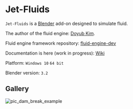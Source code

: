 # Jet-Fluids

`Jet-Fluids` is a [Blender](https://www.blender.org/) add-on designed to simulate fluid.

The author of the fluid engine: [Doyub Kim](https://github.com/doyubkim).

Fluid engine framework repository: [fluid-engine-dev](https://github.com/doyubkim/fluid-engine-dev)

Documentation is here (work in progress): [Wiki](https://github.com/PavelBlend/blender_jet_fluids_addon/wiki)

Platform: `Windows 10` `64 bit`

Blender version: `3.2`


## Gallery

![pic_dam_break_example](https://user-images.githubusercontent.com/7983249/183256559-53997375-95fe-49a5-bb11-47ad5a880596.gif)
